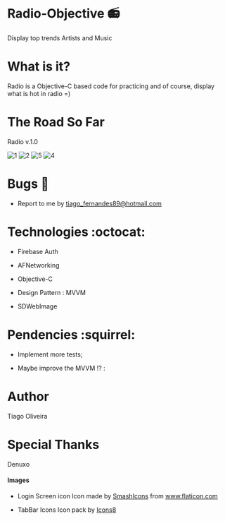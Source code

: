 # Radio-Objective :radio:
Display top trends Artists and Music

# What is it?

Radio is a Objective-C based code for practicing and of course, display what is hot in radio =)

# The Road So Far
Radio v.1.0

![1](https://user-images.githubusercontent.com/8193383/40808300-181a95a0-64fd-11e8-8b5b-e9fb2f44f57c.png)
![2](https://user-images.githubusercontent.com/8193383/40808301-184158c0-64fd-11e8-8154-35cfafd50909.png)
![5](https://user-images.githubusercontent.com/8193383/40796810-a3955870-64dc-11e8-8033-0a1d1d39c0ec.png)
![4](https://user-images.githubusercontent.com/8193383/40796808-a36af922-64dc-11e8-854d-fc39ab2adecc.png)

# Bugs :bug:
- Report to me by tiago_fernandes89@hotmail.com

# Technologies :octocat:

- Firebase Auth

- AFNetworking

- Objective-C

- Design Pattern : MVVM

- SDWebImage

# Pendencies :squirrel:
- Implement more tests;

- Maybe improve the MVVM !? :

# Author
Tiago Oliveira

# Special Thanks
Denuxo

#### Images
- Login Screen icon
Icon made by [SmashIcons](https://www.flaticon.com/free-icon/music-player_149105#term=song&page=1&position=28) from www.flaticon.com

- TabBar Icons
Icon pack by [Icons8](https://icons8.com)
